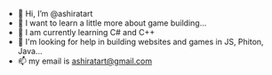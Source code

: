 - 👋 Hi, I’m @ashiratart
- 👀 I want to learn a little more about game building...
- 🌱 I am currently learning C# and C++
- 💞️ I'm looking for help in building websites and games in JS, Phiton, Java...
- 📫 my email is ashiratart@gmail.com

<!---
ashiratart/ashiratart is a ✨ special ✨ repository because its `README.md` (this file) appears on your GitHub profile.
You can click the Preview link to take a look at your changes.
--->
